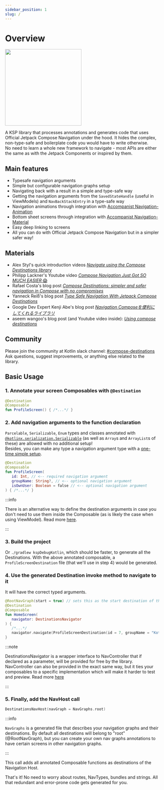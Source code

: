 ```yaml
---
sidebar_position: 1
slug: /
---
```


# Overview

<div style={{textAlign: 'center'}}>
  <img width="250" height="250" src="/img/logo.svg" />
</div>

<!-- I'm still on Compose and this is a vertical Spacer 💪 (yeah I'm that good at web dev) -->
<div style={{textAlign: 'center', padding: 30}}> 
</div>

A KSP library that processes annotations and generates code that uses Official Jetpack Compose Navigation under the hood. It hides the complex, non-type-safe and boilerplate code you would have to write otherwise.  
No need to learn a whole new framework to navigate - most APIs are either the same as with the Jetpack Components or inspired by them.

## Main features

  - Typesafe navigation arguments
  - Simple but configurable navigation graphs setup 
  - Navigating back with a result in a simple and type-safe way
  - Getting the navigation arguments from the `SavedStateHandle` (useful in ViewModels) and `NavBackStackEntry` in a type-safe way
  - Navigation animations through integration with [Accompanist Navigation-Animation](https://github.com/google/accompanist/tree/main/navigation-animation)
  - Bottom sheet screens through integration with [Accompanist Navigation-Material](https://github.com/google/accompanist/tree/main/navigation-material)
  - Easy deep linking to screens
  - All you can do with Official Jetpack Compose Navigation but in a simpler safer way!

## Materials

- Alex Styl's quick introduction videos [_Navigate using the Compose Destinations library_](https://www.composables.co/courses/destination-compose)
- Philipp Lackner's Youtube video [_Compose Navigation Just Got SO MUCH EASIER_ 😱](https://www.youtube.com/watch?v=Q3iZyW2etm4)
- Rafael Costa's blog post [_Compose Destinations: simpler and safer navigation in Compose with no compromises_](https://proandroiddev.com/compose-destinations-simpler-and-safer-navigation-in-compose-with-no-compromises-74a59c6b727d)
- Yanneck Reiß's blog post [_Type Safe Navigation With Jetpack Compose Destinations_](https://medium.com/codex/type-save-navigation-with-jetpack-compose-destinations-610514e85370)
- Google Dev Expert Kenji Abe's blog post [_Navigation Composeを便利にしてくれるライブラリ_](https://star-zero.medium.com/navigation-compose%E3%82%92%E4%BE%BF%E5%88%A9%E3%81%AB%E3%81%97%E3%81%A6%E3%81%8F%E3%82%8C%E3%82%8B%E3%83%A9%E3%82%A4%E3%83%96%E3%83%A9%E3%83%AA-c2d0133b3e84)
- aseem wangoo's blog post (and Youtube video inside): [_Using compose destinations_](https://flatteredwithflutter.com/using-compose-destinations%ef%bf%bc/)

## Community
Please join the community at Kotlin slack channel: [#compose-destinations](https://kotlinlang.slack.com/archives/C06CS4UCQ10)  
Ask questions, suggest improvements, or anything else related to the library.


## Basic Usage

### 1. Annotate your screen Composables with `@Destination`

```kotlin
@Destination
@Composable
fun ProfileScreen() { /*...*/ }
```

### 2. Add navigation arguments to the function declaration
`Parcelable`, `Serializable`, `Enum` types and classes annotated with [`@kotlinx.serialization.Serializable`](https://github.com/Kotlin/kotlinx.serialization) (as well as `Array`s and `ArrayList`s of these) are allowed with no additional setup!  
Besides, you can make any type a navigation argument type with a [one-time simple setup](destination-arguments/navigation-arguments#custom-navigation-argument-types).

```kotlin
@Destination
@Composable
fun ProfileScreen(
   id: Int, // <-- required navigation argument
   groupName: String?, // <-- optional navigation argument
   isOwnUser: Boolean = false // <-- optional navigation argument
) { /*...*/ }
```

:::info

There is an alternative way to define the destination arguments in case you don't need to use them
inside the Composable (as is likely the case when using ViewModel). Read more [here](destination-arguments/navigation-arguments#navigation-arguments-class-delegate).

:::

### 3. Build the project
Or `./gradlew kspDebugKotlin`, which should be faster, to generate all the Destinations. With the above annotated composable, a `ProfileScreenDestination` file (that we'll use in step 4) would be generated.

### 4. Use the generated Destination invoke method to navigate to it
It will have the correct typed arguments.

```kotlin
@RootNavGraph(start = true) // sets this as the start destination of the default nav graph
@Destination
@Composable
fun HomeScreen(
   navigator: DestinationsNavigator
) {
   /*...*/
   navigator.navigate(ProfileScreenDestination(id = 7, groupName = "Kotlin programmers"))
}
```
:::note

DestinationsNavigator is a wrapper interface to NavController that if declared as a parameter, will be provided for free by the library. NavController can also be provided in the exact same way, but it ties your composables to a specific implementation which will make it harder to test and preview. Read more [here](navigation/basics)

:::

### 5. Finally, add the NavHost call

```kotlin
DestinationsNavHost(navGraph = NavGraphs.root)
```

:::info

`NavGraphs` is a generated file that describes your navigation graphs and their destinations. By default all destinations will belong to "root" (@RootNavGraph), but you can create your own nav graphs annotations to have certain screens in other navigation graphs.

:::

This call adds all annotated Composable functions as destinations of the Navigation Host.

That's it! No need to worry about routes, NavTypes, bundles and strings. All that redundant and error-prone code gets generated for you.
